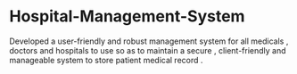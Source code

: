 # Hospital-Management-System
Developed a user-friendly and robust management system for all medicals , doctors and hospitals to use so as to maintain a secure , client-friendly and manageable system to store patient medical record .
